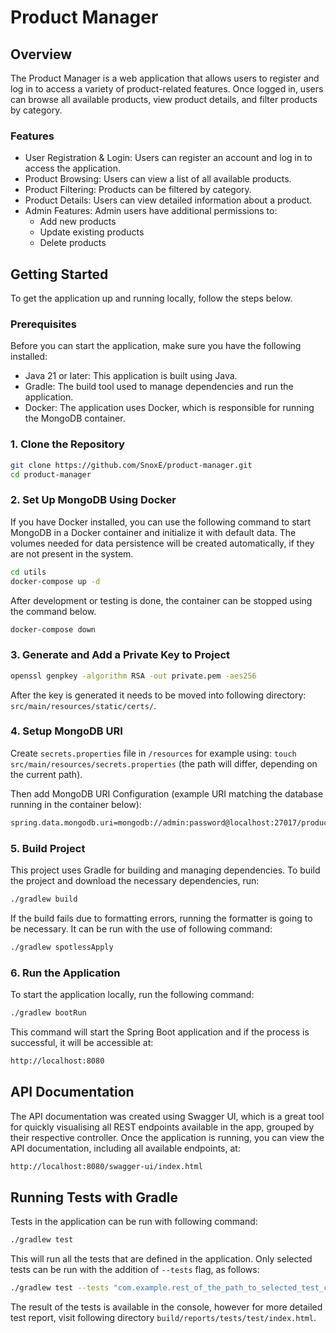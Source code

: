 # Product Manager

## Overview

The Product Manager is a web application that allows users to register and log in to access 
a variety of product-related features. Once logged in, users can browse all available products, 
view product details, and filter products by category.

### Features
- User Registration & Login: Users can register an account and log in to access the application.
- Product Browsing: Users can view a list of all available products.
- Product Filtering: Products can be filtered by category.
- Product Details: Users can view detailed information about a product.
- Admin Features: Admin users have additional permissions to:
    - Add new products
    - Update existing products
    - Delete products

## Getting Started

To get the application up and running locally, follow the steps below.

### Prerequisites

Before you can start the application, make sure you have the following installed:

- Java 21 or later: This application is built using Java.
- Gradle: The build tool used to manage dependencies and run the application.
- Docker: The application uses Docker, which is responsible for running the MongoDB container.

### 1. Clone the Repository

```bash
git clone https://github.com/SnoxE/product-manager.git
cd product-manager
```

### 2. Set Up MongoDB Using Docker

If you have Docker installed, you can use the following command to start MongoDB in 
a Docker container and initialize it with default data. The volumes needed for data persistence
will be created automatically, if they are not present in the system.

```bash
cd utils
docker-compose up -d
```

After development or testing is done, the container can be stopped using the command below.

```bash
docker-compose down
```

### 3. Generate and Add a Private Key to Project

```bash
openssl genpkey -algorithm RSA -out private.pem -aes256
```

After the key is generated it needs to be moved into following directory: `src/main/resources/static/certs/`.

### 4. Setup MongoDB URI

Create `secrets.properties` file in `/resources` for example using: `touch 
src/main/resources/secrets.properties` (the path will differ, depending on the current path).

Then add MongoDB URI Configuration (example URI matching the database running in the container below):

```bash
spring.data.mongodb.uri=mongodb://admin:password@localhost:27017/product-manager?authSource=admin
```

### 5. Build Project

This project uses Gradle for building and managing dependencies. To build the project and 
download the necessary dependencies, run:

```bash
./gradlew build
```

If the build fails due to formatting errors, running the formatter is going to be necessary. 
It can be run with the use of following command:

```bash
./gradlew spotlessApply
```

### 6. Run the Application

To start the application locally, run the following command:

```bash
./gradlew bootRun
```

This command will start the Spring Boot application and if the process is successful, it will
be accessible at:

```bash
http://localhost:8080
```

## API Documentation

The API documentation was created using Swagger UI, which is a great tool for quickly visualising all 
REST endpoints available in the app, grouped by their respective controller.
Once the application is running, you can view the API documentation, 
including all available endpoints, at:

```bash
http://localhost:8080/swagger-ui/index.html
```

## Running Tests with Gradle

Tests in the application can be run with following command:

```bash
./gradlew test
```

This will run all the tests that are defined in the application. 
Only selected tests can be run with the addition of `--tests` flag, as follows:

```bash
./gradlew test --tests "com.example.rest_of_the_path_to_selected_test_class"
```

The result of the tests is available in the console, however for more detailed test report, 
visit following directory `build/reports/tests/test/index.html`.




